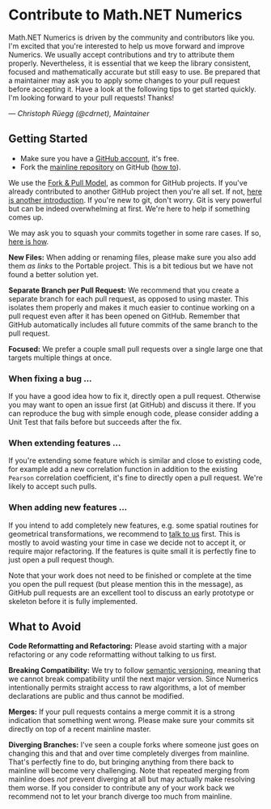 Contribute to Math.NET Numerics
===============================

Math.NET Numerics is driven by the community and contributors like you. I'm excited that you're interested to help us move forward and improve Numerics. We usually accept contributions and try to attribute them properly. 
Nevertheless, it is essential that we keep the library consistent, focused and mathematically accurate but still easy to use. Be prepared that a maintainer may ask you to apply some changes to your pull request before accepting it. Have a look at the following tips to get started quickly. I'm looking forward to your pull requests! Thanks!

&mdash; *Christoph Rüegg (@cdrnet), Maintainer*

## Getting Started

- Make sure you have a [GitHub account](https://github.com/signup/free), it's free.
- Fork the [mainline repository](https://github.com/mathnet/mathnet-numerics) on GitHub ([how to](https://help.github.com/articles/fork-a-repo)).

We use the [Fork & Pull Model](https://help.github.com/articles/using-pull-requests/), as common for GitHub projects. If you've already contributed to another GitHub project then you're all set. If not, [here is another  introduction](https://gun.io/blog/how-to-github-fork-branch-and-pull-request/). If you're new to git, don't worry. Git is very powerful but can be indeed overwhelming at first. We're here to help if something comes up.

We may ask you to squash your commits together in some rare cases. If so, [here is how](http://gitready.com/advanced/2009/02/10/squashing-commits-with-rebase.html). 

**New Files:**
When adding or renaming files, please make sure you also add them *as links* to the Portable project. This is a bit tedious but we have not found a better solution yet.

**Separate Branch per Pull Request:**
We recommend that you create a separate branch for each pull request, as opposed to using master. This isolates them properly and makes it much easier to continue working on a pull request even after it has been opened on GitHub. Remember that GitHub automatically includes all future commits of the same branch to the pull request.

**Focused:**
We prefer a couple small pull requests over a single large one that targets multiple things at once.

### When fixing a bug ...

If you have a good idea how to fix it, directly open a pull request. Otherwise you may want to open an issue first (at GitHub) and discuss it there. If you can reproduce the bug with simple enough code, please consider adding a Unit Test that fails before but succeeds after the fix.

### When extending features ...

If you're extending some feature which is similar and close to existing code, for example add a new correlation function in addition to the existing `Pearson` correlation coefficient, it's fine to directly open a pull request. We're likely to accept such pulls.

### When adding new features ...

If you intend to add completely new features, e.g. some spatial routines for geometrical transformations, we recommend to [talk to us](http://mathnetnumerics.codeplex.com/discussions) first. This is mostly to avoid wasting your time in case we decide not to accept it, or require major refactoring. If the features is quite small it is perfectly fine to just open a pull request though.

Note that your work does not need to be finished or complete at the time you open the pull request (but please mention this in the message), as GitHub pull requests are an excellent tool to discuss an early prototype or skeleton before it is fully implemented.

## What to Avoid

**Code Reformatting and Refactoring:**
Please avoid starting with a major refactoring or any code reformatting without talking to us first.

**Breaking Compatibility:**
We try to follow [semantic versioning](http://semver.org/), meaning that we cannot break compatibility until the next major version. Since Numerics intentionally permits straight access to raw algorithms, a lot of member declarations are public and thus cannot be modified.

**Merges:**
If your pull requests contains a merge commit it is a strong indication that something went wrong. Please make sure your commits sit directly on top of a recent mainline master.

**Diverging Branches:**
I've seen a couple forks where someone just goes on changing this and that and over time completely diverges from mainline. That's perfectly fine to do, but bringing anything from there back to mainline will become very challenging. Note that repeated merging from mainline does *not* prevent diverging at all but may actually make resolving them worse. If you consider to contribute any of your work back we recommend not to let your branch diverge too much from mainline.